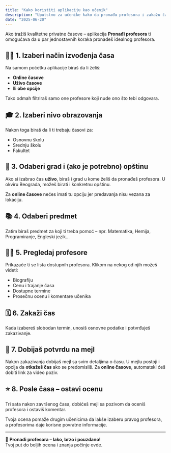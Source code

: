 ```yaml
---
title: "Kako koristiti aplikaciju kao učenik"
description: "Uputstvo za učenike kako da pronađu profesora i zakažu čas online ili uživo."
date: "2025-06-20"
---
```


Ako tražiš kvalitetne privatne časove – aplikacija **Pronađi profesora** ti omogućava da u par jednostavnih koraka pronađeš idealnog profesora.

## 🧑‍💻 1. Izaberi način izvođenja časa

Na samom početku aplikacije biraš da li želiš:
- **Online časove**
- **Uživo časove**
- Ili **obe opcije**

Tako odmah filtriraš samo one profesore koji nude ono što tebi odgovara.

## 🎓 2. Izaberi nivo obrazovanja

Nakon toga biraš da li ti trebaju časovi za:
- Osnovnu školu
- Srednju školu
- Fakultet

## 📍 3. Odaberi grad i (ako je potrebno) opštinu

Ako si izabrao čas **uživo**, biraš i grad u kome želiš da pronađeš profesora. U okviru Beograda, možeš birati i konkretnu opštinu.

Za **online časove** nećes imati tu opciju jer predavanja nisu vezana za lokaciju.

## 📚 4. Odaberi predmet

Zatim biraš predmet za koji ti treba pomoć – npr. Matematika, Hemija, Programiranje, Engleski jezik...

## 👩‍🏫 5. Pregledaj profesore

Prikazaće ti se lista dostupnih profesora. Klikom na nekog od njih možeš videti:
- Biografiju
- Cenu i trajanje časa
- Dostupne termine
- Prosečnu ocenu i komentare učenika

## 🗓️ 6. Zakaži čas

Kada izabereš slobodan termin, unosiš osnovne podatke i potvrđuješ zakazivanje.

## 📩 7. Dobijaš potvrdu na mejl

Nakon zakazivanja dobijaš mejl sa svim detaljima o času. U mejlu postoji i opcija da **otkažeš čas** ako se predomisliš.
Za **online časove**, automatski ćeš dobiti link za video poziv.

## ⭐ 8. Posle časa – ostavi ocenu

Tri sata nakon završenog časa, dobićeš mejl sa pozivom da oceniš profesora i ostaviš komentar.

Tvoja ocena pomaže drugim učenicima da lakše izaberu pravog profesora, a profesorima daje korisne povratne informacije.

---

🧠 **Pronađi profesora – lako, brzo i pouzdano!**  
Tvoj put do boljih ocena i znanja počinje ovde.
